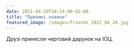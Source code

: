 ```yaml
---
date: 2021-04-20T18:14:00-02:00
title: "Приємні новини"
featured_image: /images/friends_2021_04_20.jpg
---
```

Друзі принесли черговий дарунок на ІОЦ.
